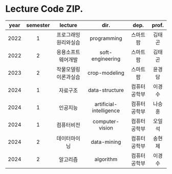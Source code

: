 # Lecture Code ZIP.

|year|semester|lecture|dir.|dep.|prof.|
|:--:|:--:|:--:|:--:|:--:|:--:|
|2022|1|프로그래밍원리와실습|programming|스마트팜|김태곤|
|2022|2|응용소프트웨어개발|soft-engineering|스마트팜|김태곤|
|2023|2|작물모델링이론과실습|crop-modeling|스마트팜|윤경담|
|2024|1|자료구조|data-structure|컴퓨터공학부|이경수|
|2024|1|인공지능|artificial-intelligence|컴퓨터공학부|나승훈|
|2024|1|컴퓨터비전|computer-vision|컴퓨터공학부|오일석|
|2024|2|데이터마이닝|data-mining|컴퓨터공학부|송현제|
|2024|2|알고리즘|algorithm|컴퓨터공학부|이경수|
